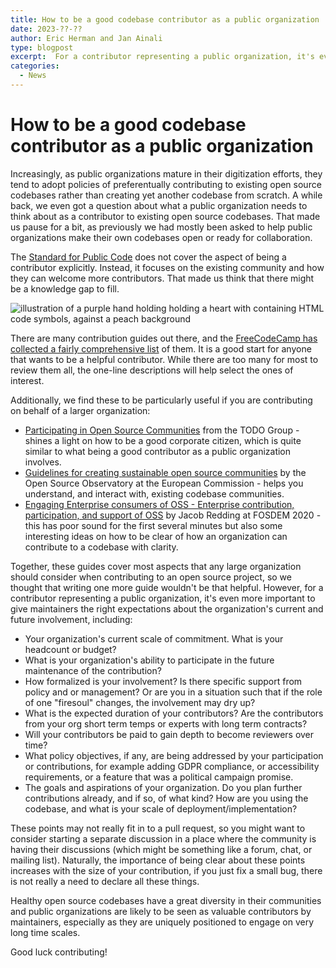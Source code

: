 ```yaml
---
title: How to be a good codebase contributor as a public organization
date: 2023-??-??
author: Eric Herman and Jan Ainali
type: blogpost
excerpt:  For a contributor representing a public organization, it's even more important to give maintainers the right expectations
categories:
  - News
---
```


# How to be a good codebase contributor as a public organization

Increasingly, as public organizations mature in their digitization efforts, they tend to adopt policies of preferentually contributing to existing open source codebases rather than creating yet another codebase from scratch.
A while back, we even got a question about what a public organization needs to think about as a contributor to existing open source codebases.
That made us pause for a bit, as previously we had mostly been asked to help public organizations make their own codebases open or ready for collaboration.

The [Standard for Public Code](https://standard.publiccode.net) does not cover the aspect of being a contributor explicitly.
Instead, it focuses on the existing community and how they can welcome more contributors.
That made us think that there might be a knowledge gap to fill.

![illustration of a purple hand holding holding a heart with containing HTML code symbols, against a peach background](https://illustrations.publiccode.net/illustrations/service-3.svg)

There are many contribution guides out there, and the [FreeCodeCamp has collected a fairly comprehensive list](https://github.com/freeCodeCamp/how-to-contribute-to-open-source) of them.
It is a good start for anyone that wants to be a helpful contributor. 
While there are too many for most to review them all, the one-line descriptions will help select the ones of interest.

Additionally, we find these to be particularly useful if you are contributing on behalf of a larger organization:

* [Participating in Open Source Communities](https://todogroup.org/resources/guides/participating-in-open-source-communities/) from the TODO Group - shines a light on how to be a good corporate citizen, which is quite similar to what being a good contributor as a public organization involves.
* [Guidelines for creating sustainable open source communities](https://joinup.ec.europa.eu/collection/open-source-observatory-osor/guidelines-creating-sustainable-open-source-communities) by the Open Source Observatory at the European Commission - helps you understand, and interact with, existing codebase communities.
* [Engaging Enterprise consumers of OSS - Enterprise contribution, participation, and support of OSS](https://archive.fosdem.org/2020/schedule/event/enterpriseoss/) by Jacob Redding at FOSDEM 2020 - this has poor sound for the first several minutes but also some interesting ideas on how to be clear of how an organization can contribute to a codebase with clarity.

Together, these guides cover most aspects that any large organization should consider when contributing to an open source project, so we thought that writing one more guide wouldn't be that helpful.
However, for a contributor representing a public organization, it's even more important to give maintainers the right expectations about the organization's current and future involvement, including:

* Your organization's current scale of commitment. What is your headcount or budget?
* What is your organization's ability to participate in the future maintenance of the contribution?
* How formalized is your involvement? Is there specific support from policy and or management? Or are you in a situation such that if the role of one "firesoul" changes, the involvement may dry up?
* What is the expected duration of your contributors? Are the contributors from your org short term temps or experts with long term contracts? 
* Will your contributors be paid to gain depth to become reviewers over time?
* What policy objectives, if any, are being addressed by your participation or contributions, for example adding GDPR compliance, or accessibility requirements, or a feature that was a political campaign promise.
* The goals and aspirations of your organization. Do you plan further contributions already, and if so, of what kind? How are you using the codebase, and what is your scale of deployment/implementation?

These points may not really fit in to a pull request, so you might want to consider starting a separate discussion in a place where the community is having their discussions (which might be something like a forum, chat, or mailing list).
Naturally, the importance of being clear about these points increases with the size of your contribution, if you just fix a small bug, there is not really a need to declare all these things.

Healthy open source codebases have a great diversity in their communities and public organizations are likely to be seen as valuable contributors by maintainers, especially as they are uniquely positioned to engage on very long time scales.

Good luck contributing!
